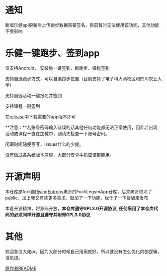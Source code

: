 # 通知
新版乐健api更新后上传跑步数据需要签名，目前暂时无法使用该功能，其他功能不受影响
# 乐健一键跑步、签到app
仅支持Android， 安装后一键签到、刷跑步、课程签到

支持自选跑步方式，可以自选跑步位置（目前支持了电子科大两校区和四川农业大学）

支持自选活动一键报名并签到

支持课程一键签到

在[release](https://github.com/Foreverddb/FuckLegym/releases/)中下载需要的app版本即可

**注意：**若账号密码输入错误的话其他任何功能都无法正常使用，因此若出现活动或课程一直在加载中，则请先检查一下账号密码。

闲暇时间随便写写，issues什么的少提。

没有做过各系统版本兼容，大部分安卓手机应该都能用。

# 开源声明
本仓库原fork自[RisingEntropy](https://github.com/RisingEntropy)老哥的FuckLegymApp仓库，后来老哥取消了public，加上我又有些更多需求，就加了一下功能，优化了一下排版来发布

本着开源精神，将源码开放，**本仓库遵守GPL3.0开源协议, 任何采用了本仓库代码的必须同样开源且遵守并附带GPL3.0协议**

# 其他
欢迎各位大佬pr，因为大部分时候自己用用就好，所以就没有怎么优化内部逻辑，请见谅。

[原作者README](https://github.com/Foreverddb/FuckLegym/blob/master/release/README.md)